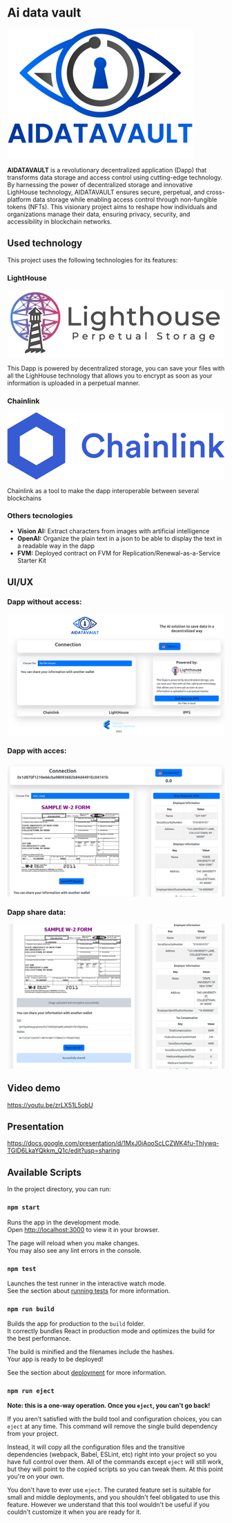 # Ai data vault

![logo](public/logo_cut.png)

**AIDATAVAULT** is a revolutionary decentralized application (Dapp) that transforms data storage and access control using cutting-edge technology. By harnessing the power of decentralized storage and innovative LighHouse technology, AIDATAVAULT ensures secure, perpetual, and cross-platform data storage while enabling access control through non-fungible tokens (NFTs). This visionary project aims to reshape how individuals and organizations manage their data, ensuring privacy, security, and accessibility in blockchain networks.

## Used technology

This project uses the following technologies for its features:

### LightHouse

![lh](public/lh_cut.png)

This Dapp is powered by decentralized storage, you can save your files with all the LighHouse technology that allows you to encrypt as soon as your information is uploaded in a perpetual manner.

### Chainlink

![chl](public/chainlink.png)

Chainlink as a tool to make the dapp interoperable between several blockchains

### Others tecnologies

- **Vision AI:** Extract characters from images with artificial intelligence
- **OpenAI:** Organize the plain text in a json to be able to display the text in a readable way in the dapp
- **FVM:** Deployed contract on FVM for Replication/Renewal-as-a-Service Starter Kit

## UI/UX

### Dapp without access:

![dapp 1](public/ui_not_access.png)

### Dapp with acces:

![dapp 2](public/ui_acces.png)

### Dapp share data:

![dapp 3](public/share.png)

## Video demo

https://youtu.be/zrLX51L5obU

## Presentation

https://docs.google.com/presentation/d/1MxJ0jAooScLCZWK4fu-ThIywq-TGlD6LkaYQkkm_Q1c/edit?usp=sharing

## Available Scripts

In the project directory, you can run:

### `npm start`

Runs the app in the development mode.\
Open [http://localhost:3000](http://localhost:3000) to view it in your browser.

The page will reload when you make changes.\
You may also see any lint errors in the console.

### `npm test`

Launches the test runner in the interactive watch mode.\
See the section about [running tests](https://facebook.github.io/create-react-app/docs/running-tests) for more information.

### `npm run build`

Builds the app for production to the `build` folder.\
It correctly bundles React in production mode and optimizes the build for the best performance.

The build is minified and the filenames include the hashes.\
Your app is ready to be deployed!

See the section about [deployment](https://facebook.github.io/create-react-app/docs/deployment) for more information.

### `npm run eject`

**Note: this is a one-way operation. Once you `eject`, you can't go back!**

If you aren't satisfied with the build tool and configuration choices, you can `eject` at any time. This command will remove the single build dependency from your project.

Instead, it will copy all the configuration files and the transitive dependencies (webpack, Babel, ESLint, etc) right into your project so you have full control over them. All of the commands except `eject` will still work, but they will point to the copied scripts so you can tweak them. At this point you're on your own.

You don't have to ever use `eject`. The curated feature set is suitable for small and middle deployments, and you shouldn't feel obligated to use this feature. However we understand that this tool wouldn't be useful if you couldn't customize it when you are ready for it.
